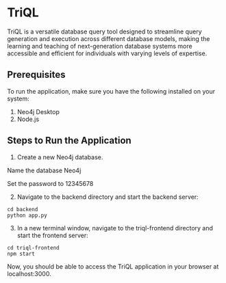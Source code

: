 # TriQL

TriQL is a versatile database query tool designed to streamline query generation and execution across different database models, making the learning and teaching of next-generation database systems more accessible and efficient for individuals with varying levels of expertise.

## Prerequisites
To run the application, make sure you have the following installed on your system:

1. Neo4j Desktop
2. Node.js

## Steps to Run the Application
1. Create a new Neo4j database.

Name the database Neo4j

Set the password to 12345678

2. Navigate to the backend directory and start the backend server:

```
cd backend
python app.py
```

3. In a new terminal window, navigate to the triql-frontend directory and start the frontend server:
```
cd triql-frontend
npm start
```
Now, you should be able to access the TriQL application in your browser at localhost:3000.






